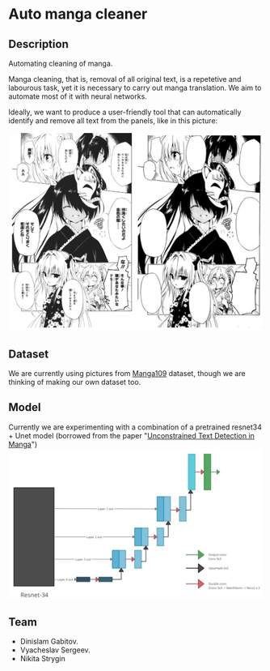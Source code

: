 # Auto manga cleaner

## Description
Automating cleaning of manga. 

Manga cleaning, that is, removal of all original text, is a repetetive and labourous task, yet it is necessary to carry out manga translation. We aim to automate most of it with neural networks.

Ideally, we want to produce a user-friendly tool that can automatically identify and remove all text from the panels, like in this picture:

![Example of cleaning](images/example.jpeg "Manga cleaning")

## Dataset
We are currently using pictures from [Manga109](http://www.manga109.org/en/) dataset, though we are thinking of making our own dataset too.

## Model

Currently we are experimenting with a combination of a pretrained resnet34 + Unet model (borrowed from the paper "[Unconstrained Text Detection in Manga](https://arxiv.org/abs/2009.04042)")
![Model architecture](images/architecture.jpeg "Model architecture")

## Team
* Dinislam Gabitov.
* Vyacheslav Sergeev.
* Nikita Strygin
